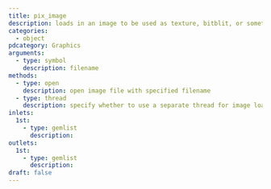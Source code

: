 ```yaml
---
title: pix_image
description: loads in an image to be used as texture, bitblit, or something else
categories:
  - object
pdcategory: Graphics
arguments:
  - type: symbol
    description: filename
methods:
  - type: open
    description: open image file with specified filename
  - type: thread
    description: specify whether to use a separate thread for image loading
inlets:
  1st:
    - type: gemlist
      description:
outlets:
  1st:
    - type: gemlist
      description:
draft: false
---
```

